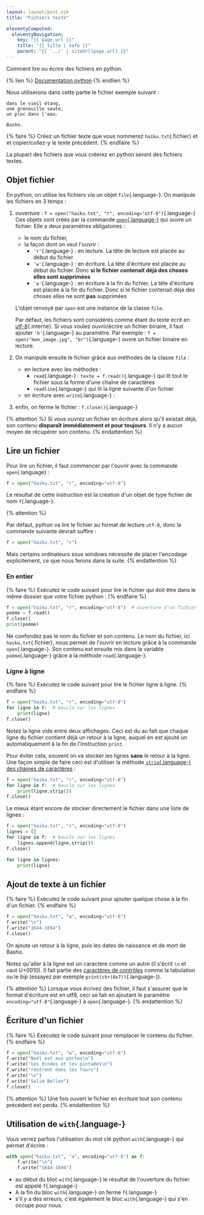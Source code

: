 ```yaml
---
layout: layout/post.njk
title: "Fichiers texte"

eleventyComputed:
  eleventyNavigation:
    key: "{{ page.url }}"
    title: "{{ title | safe }}"
    parent: "{{ '../' | siteUrl(page.url) }}"
---
```


Comment lire ou écrire des fichiers en python.

{% lien %}
[Documentation python](https://docs.python.org/fr/3/tutorial/inputoutput.html#reading-and-writing-files)
{% endlien %}

Nous utiliserons dans cette partie le fichier exemple suivant :

```text
dans le vieil étang,
une grenouille saute,
un ploc dans l'eau.

Basho.
```

{% faire %}
Créez un fichier texte que vous nommerez `haiku.txt`{.fichier} et et copier/collez-y le texte précédent.
{% endfaire %}

La plupart des fichiers que vous créerez en python seront des fichiers textes.

## Objet fichier

En python, on utilise les fichiers _via_ un objet `file`{.language-}. On manipule les fichiers en 3 temps :

1. ouverture : `f = open("haiku.txt", "r", encoding="utf-8")`{.language-}
   Ces objets sont créés par la commande [`open`{.language-}](https://docs.python.org/fr/3/library/functions.html#open) qui ouvre un fichier. Elle a deux paramètres obligatoires :

   - le nom du fichier,
   - la façon dont on veut l'ouvrir :
     - `'r'`{.language-} : en lecture. La tête de lecture est placée au début du fichier
     - `'w'`{.language-} : en écriture. La tête d'écriture est placée au début du fichier. Donc **si le fichier contenait déjà des choses elles sont supprimées**
     - `'a'`{.language-} : en écriture à la fin du fichier. La tête d'écriture est placée à la fin du fichier. Donc si le fichier contenait déjà des choses elles ne sont **pas** supprimées

   L'objet renvoyé par `open` est une instance de la classe `file`.

   Par défaut, les fichiers sont considérés comme étant du texte écrit en [utf-8](/cours/algorithmie/structure-chaine-de-caractères/encodage/#utf8){.interne}. Si vous voulez ouvrir/écrire un fichier binaire, il faut ajouter `'b'`{.language-} au paramètre. Par exemple : `f = open("mon_image.jpg", "br")`{.language-} ouvre un fichier binaire en lecture.

2. On manipule ensuite le fichier grâce aux méthodes de la classe `file` :

   - en lecture avec les méthodes :
     - `read`{.language-} : `texte = f.read()`{.language-} qui lit tout le fichier sous la forme d'une chaîne de caractères
     - `readline`{.language-} qui lit la ligne suivante d'un fichier
   - en écriture avec `write`{.language-} :

3. enfin, on ferme le fichier : `f.close()`{.language-}

{% attention %}
Si vous ouvrez un fichier en écriture alors qu'il existait déjà, son contenu **disparaît immédiatement et pour toujours**. Il n'y a aucun moyen de récupérer son contenu.
{% endattention %}

## Lire un fichier

Pour lire un fichier, il faut commencer par l'ouvrir avec la commande `open`{.language} :

```python
f = open("haiku.txt", "r", encoding="utf-8")
```

Le résultat de cette instruction est la création d'un objet de type fichier de nom `f`{.language-}.

{% attention %}

Par défaut, python va lire le fichier au format de lecture `utf-8`, donc la commande suivante devrait suffire :

```python
f = open("haiku.txt", "r")
```

Mais certains ordinateurs sous windows nécessite de placer l'encodage explicitement, ce que nous ferons dans la suite.
{% endattention %}

### En entier

{% faire %}
Exécutez le code suivant pour lire le fichier qui doit être dans le même dossier que votre fichier python :
{% endfaire %}

```python
f = open("haiku.txt", "r", encoding="utf-8")  # ouverture d'un fichier texte en lecture  dans le même dossier que le fichier python
poème = f.read()
f.close()
print(poème)
```

Ne confondez pas le nom du fichier et son contenu. Le nom du fichier, ici `haiku.txt`{.fichier}, nous permet de l'ouvrir en lecture grâce à la commande `open`{.language-}. Son contenu est ensuite mis dans la variable `poème`{.language-} grâce à la méthode `read`{.language-}.

### Ligne à ligne

{% faire %}
Exécutez le code suivant pour lire le fichier ligne à ligne.
{% endfaire %}

```python
f = open("haiku.txt", "r", encoding="utf-8")
for ligne in f:  # boucle sur les lignes
    print(ligne)
f.close()
```

Notez la ligne vide entre deux affichages. Ceci est du au fait que chaque ligne du fichier contient déjà un retour à la ligne, auquel en est ajouté un automatiquement à la fin de l'instruction `print`.

Pour éviter cela, souvent on va stocker les lignes **sans** le retour à la ligne. Une façon simple de faire ceci est d'utiliser la méthode [`strip`{.language-} des chaines de caractères](https://docs.python.org/fr/3/library/stdtypes.html#str.strip) :

```python
f = open("haiku.txt", "r", encoding="utf-8")
for ligne in f:  # boucle sur les lignes
    print(ligne.strip())
f.close()
```

Le mieux étant encore de stocker directement le fichier dans une liste de lignes :

```python
f = open("haiku.txt", "r", encoding="utf-8")
lignes = []
for ligne in f:  # boucle sur les lignes
    lignes.append(ligne.strip())
f.close()

for ligne in lignes:
    print(ligne)
```

## Ajout de texte à un fichier

{% faire %}
Exécutez le code suivant pour ajouter quelque chose à la fin d'un fichier.
{% endfaire %}

```python
f = open("haiku.txt", "a", encoding="utf-8")
f.write("\n")
f.write("1644-1694")
f.close()
```

On ajoute un retour à la ligne, puis les dates de naissance et de mort de Basho.

Notez qu'aller à la ligne est un caractère comme un autre (il s'écrit `\n` et vaut U+0010). Il fait partie des [caractères de contrôles](https://fr.wikipedia.org/wiki/Caract%C3%A8re_de_contr%C3%B4le) comme la tabulation ou le bip (essayez par exemple `print(chr(0x7))`{.language-}).

{% attention %}
Lorsque vous écrivez des fichier, il faut s'assurer que le format d'écriture est en utf8, ceci se fait en ajoutant le paramètre `encoding="utf-8"`{.language-} à `open`{.language-}.
{% endattention %}

## Écriture d'un fichier

{% faire %}
Exécutez le code suivant pour remplacer le contenu du fichier.
{% endfaire %}

```python
f = open("haiku.txt", "w", encoding="utf-8")
f.write("Noël est aux portes\n")
f.write("les dindes et les pintades\n")
f.write("rentrent dans les fours")
f.write("\n")
f.write("Salim Bellen")
f.close()
```

{% attention %}
Une fois ouvert le fichier en écriture tout son contenu précédent est perdu.
{% endattention %}

## Utilisation de `with`{.language-}

Vous verrez parfois l'utilisation du mot clé python `with`{.language-} qui permet d'écrire :

```python
with open("haiku.txt", "a", encoding="utf-8") as f:
    f.write("\n")
    f.write("1644-1694")
```

- au début du bloc `with`{.language-} le résultat de l'ouverture du fichier est appelé `f`{.language-}
- A la fin du bloc `with`{.language-} on ferme `f`{.language-}
- s'il y a des erreurs, c'est également le bloc `with`{.language-} qui s'en occupe pour nous.
